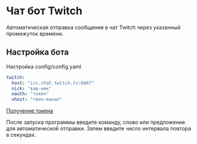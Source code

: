 
# Чат бот Twitch

Автоматическая отправка сообщения в чат Twitch через указанный промежуток времени.

## Настройка бота

Настройка config/config.yaml

```yaml
twitch:
  host: "irc.chat.twitch.tv:6667"
  nick: "ваш-ник"
  oauth: "токен"
  vhost: "твич-канал"
```

[Получение токена](https://twitchapps.com/tmi/)

После запуска программы введите команду, слово или предложение для автоматической отправки.
Затем введите число интервала повтора в секундах.
